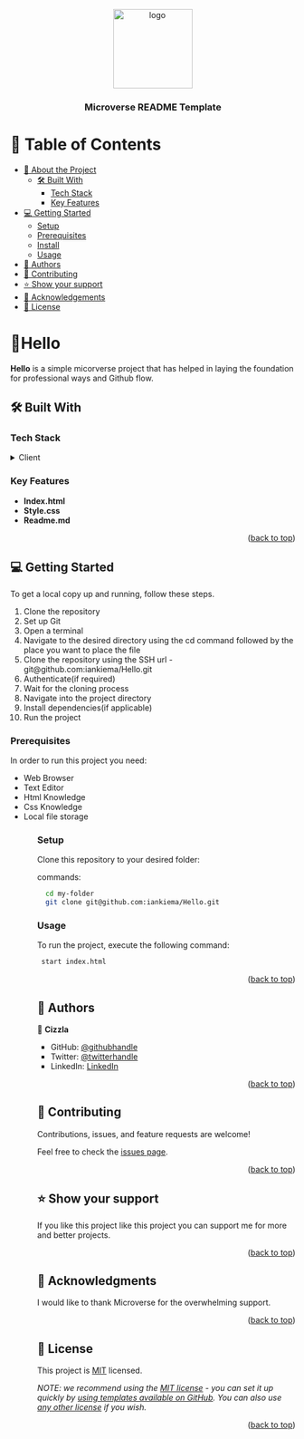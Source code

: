 <a name="readme-top"></a>


<div align="center">
  <!-- You are encouraged to replace this logo with your own! Otherwise you can also remove it. -->
  <img src="murple_logo.png" alt="logo" width="140"  height="auto" />
  <br/>

  <h3><b>Microverse README Template</b></h3>

</div>



# 📗 Table of Contents

- [📖 About the Project](#about-project)
  - [🛠 Built With](#built-with)
    - [Tech Stack](#tech-stack)
    - [Key Features](#key-features)
- [💻 Getting Started](#getting-started)
  - [Setup](#setup)
  - [Prerequisites](#prerequisites)
  - [Install](#install)
  - [Usage](#usage)
- [👥 Authors](#authors)
- [🤝 Contributing](#contributing)
- [⭐️ Show your support](#support)
- [🙏 Acknowledgements](#acknowledgements)
- [📝 License](#license)


# 📖Hello <a name="about-project"></a>


**Hello** is a simple micorverse project that has helped in laying the foundation for professional ways and Github flow.

## 🛠 Built With <a name="built-with"></a>

### Tech Stack <a name="tech-stack"></a>


<details>
  <summary>Client</summary>
  <ul>
    <li>Html</li>
    <li>Css</li>
  </ul>
</details>


### Key Features <a name="key-features"></a>


- **Index.html**
- **Style.css**
- **Readme.md**

<p align="right">(<a href="#readme-top">back to top</a>)</p>



## 💻 Getting Started <a name="getting-started"></a>

To get a local copy up and running, follow these steps.
<ol>
  <li>Clone the repository</li>
  <li>Set up Git</li>
  <li>Open a terminal</li>
  <li>Navigate to the desired directory using the cd command followed by the place you want to place the file</li>
  <li>Clone the repository using the SSH url - git@github.com:iankiema/Hello.git</li>
  <li>Authenticate(if required)</li>
  <li>Wait for the cloning process</li>
  <li>Navigate into the project directory</li>
  <li>Install dependencies(if applicable)</li>
  <li>Run the project</li>
  </ol>
  

### Prerequisites

In order to run this project you need:

<ul>
  <li>Web Browser</>
  <li>Text Editor</>
  <li>Html Knowledge</>
  <li>Css Knowledge</>
  <li>Local file storage</>
 <ul>

### Setup

Clone this repository to your desired folder:

commands:

```sh
  cd my-folder
  git clone git@github.com:iankiema/Hello.git
```


### Usage

To run the project, execute the following command:

```sh
 start index.html
```


<p align="right">(<a href="#readme-top">back to top</a>)</p>



## 👥 Authors <a name="authors"></a>


👤 **Cizzla**

- GitHub: [@githubhandle](https://github.com/iankiema)
- Twitter: [@twitterhandle](https://twitter.com/twitterhandle)
- LinkedIn: [LinkedIn](www.linkedin.com/in/ian-kiema-73419779)


<p align="right">(<a href="#readme-top">back to top</a>)</p>





## 🤝 Contributing <a name="contributing"></a>

Contributions, issues, and feature requests are welcome!

Feel free to check the [issues page](../../issues/).

<p align="right">(<a href="#readme-top">back to top</a>)</p>


## ⭐️ Show your support <a name="support"></a>


If you like this project like this project you can support me for more and better projects.

<p align="right">(<a href="#readme-top">back to top</a>)</p>

<!-- ACKNOWLEDGEMENTS -->

## 🙏 Acknowledgments <a name="acknowledgements"></a>


I would like to thank Microverse for the overwhelming support.

<p align="right">(<a href="#readme-top">back to top</a>)</p>




## 📝 License <a name="license"></a>

This project is [MIT](./LICENSE) licensed.

_NOTE: we recommend using the [MIT license](https://choosealicense.com/licenses/mit/) - you can set it up quickly by [using templates available on GitHub](https://docs.github.com/en/communities/setting-up-your-project-for-healthy-contributions/adding-a-license-to-a-repository). You can also use [any other license](https://choosealicense.com/licenses/) if you wish._

<p align="right">(<a href="#readme-top">back to top</a>)</p>
